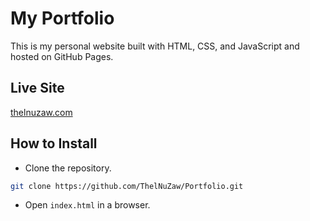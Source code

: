 # My Portfolio

This is my personal website built with HTML, CSS, and JavaScript
and hosted on GitHub Pages.

## Live Site
[thelnuzaw.com](https://thelnuzaw.com)

## How to Install
- Clone the repository.
```bash
git clone https://github.com/ThelNuZaw/Portfolio.git
```
- Open `index.html` in a browser.
